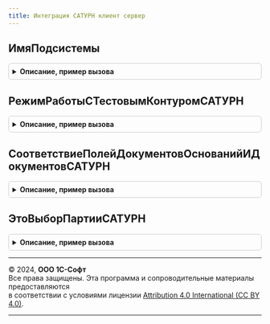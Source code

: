 ```yaml
---
title: Интеграция САТУРН клиент сервер
---
```



## ИмяПодсистемы
<details style="margin: 1em 0; padding: 0.5em; border: 1px solid #ccc; border-radius: 6px;">

<summary style="font-weight: bold; cursor: pointer;">Описание, пример вызова</summary>

```bsl

Функция ИмяПодсистемы() Экспорт
```

Пример вызова
```bsl
Результат = ИнтеграцияСАТУРНКлиентСервер.ИмяПодсистемы() 
```
</details>

## РежимРаботыСТестовымКонтуромСАТУРН
<details style="margin: 1em 0; padding: 0.5em; border: 1px solid #ccc; border-radius: 6px;">

<summary style="font-weight: bold; cursor: pointer;">Описание, пример вызова</summary>

```bsl

// Определяет включение режима использования тестового контура.
//
// Возвращаемое значение:
//  Булево - Истина, если включен режим работы с тестовым контуром.
//
Функция РежимРаботыСТестовымКонтуромСАТУРН() Экспорт
```

Пример вызова
```bsl
Результат = ИнтеграцияСАТУРНКлиентСервер.РежимРаботыСТестовымКонтуромСАТУРН() 
```
</details>

## СоответствиеПолейДокументовОснованийИДокументовСАТУРН
<details style="margin: 1em 0; padding: 0.5em; border: 1px solid #ccc; border-radius: 6px;">

<summary style="font-weight: bold; cursor: pointer;">Описание, пример вызова</summary>

```bsl

// Возвращает соответствие полей документов-оснований и документов САТУРН
//
// Параметры:
//   ТипДокумента - Тип - тип документа САТУРН
//   ТипОснования - Тип - тип документа-основания
//
// Возвращаемое значение:
//  КлючИЗначение - элемент соответствия типа:
//  * Ключ - ДокументСсылка - ключем свойства является имя документа, например "РеализацияТоваровУслуг",
//  * Значение - Соответствие Из КлючИЗначение:
//    ** ГрузоотправительОрганизацияСАТУРН - Строка - имя поля документа, по которому нужно делать отбор организации САТУРН грузоотправителя
//    ** ГрузоотправительМестоХранения     - Строка - имя поля документа, по которому нужно делать места хранения грузоотправителя
//    ** ГрузополучательОрганизацияСАТУРН  - Строка - имя поля документа, по которому нужно делать отбор организации САТУРН грузополучателя
//    ** ГрузополучательМестоХранения      - Строка - имя поля документа, по которому нужно делать места хранения  грузополучателя
//    ** ОрганизацияСАТУРН                 - Строка - имя поля документа, по которому нужно делать отбор организации САТУРН
//    ** МестоХранения                     - Строка - имя поля документа, по которому нужно делать места хранения
Функция СоответствиеПолейДокументовОснованийИДокументовСАТУРН(ТипДокумента, ТипОснования) Экспорт
```

Пример вызова
```bsl
Результат = ИнтеграцияСАТУРНКлиентСервер.СоответствиеПолейДокументовОснованийИДокументовСАТУРН(ТипДокумента, ТипОснования) 
```
</details>

## ЭтоВыборПартииСАТУРН
<details style="margin: 1em 0; padding: 0.5em; border: 1px solid #ccc; border-radius: 6px;">

<summary style="font-weight: bold; cursor: pointer;">Описание, пример вызова</summary>

```bsl

// Это выбор партии САТУРН.
//
// Параметры:
//  ВыбранноеЗначение - Произвольный
//
// Возвращаемое значение:
//  Булево - Это выбор партии САТУРН
Функция ЭтоВыборПартииСАТУРН(ВыбранноеЗначение) Экспорт
```

Пример вызова
```bsl
Результат = ИнтеграцияСАТУРНКлиентСервер.ЭтоВыборПартииСАТУРН(ВыбранноеЗначение) 
```
</details>

---

© 2024, **ООО 1С-Софт**  
Все права защищены. Эта программа и сопроводительные материалы предоставляются  
в соответствии с условиями лицензии [Attribution 4.0 International (CC BY 4.0)](https://creativecommons.org/licenses/by/4.0/legalcode).

---
